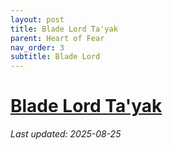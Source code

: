 ```yaml
---
layout: post
title: Blade Lord Ta'yak
parent: Heart of Fear
nav_order: 3
subtitle: Blade Lord
---
```


# [Blade Lord Ta'yak](https://www.wowhead.com/mop-classic/npc=62543/blade-lord-tayak)
*Last updated: 2025-08-25*

